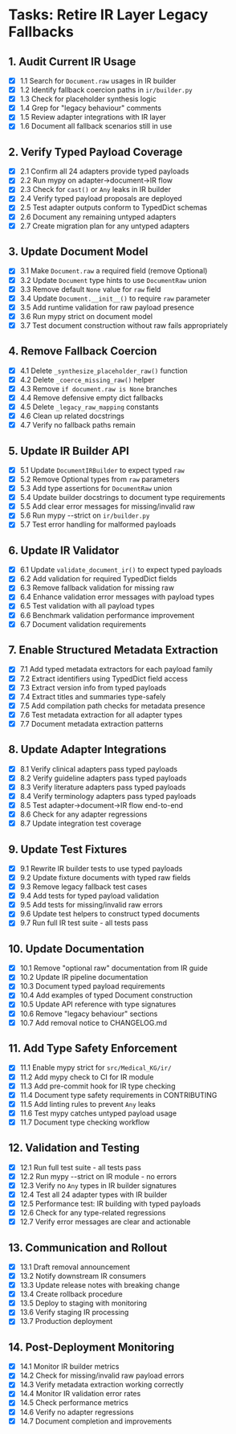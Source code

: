 # Tasks: Retire IR Layer Legacy Fallbacks

## 1. Audit Current IR Usage

- [x] 1.1 Search for `Document.raw` usages in IR builder
- [x] 1.2 Identify fallback coercion paths in `ir/builder.py`
- [x] 1.3 Check for placeholder synthesis logic
- [x] 1.4 Grep for "legacy behaviour" comments
- [x] 1.5 Review adapter integrations with IR layer
- [x] 1.6 Document all fallback scenarios still in use

## 2. Verify Typed Payload Coverage

- [x] 2.1 Confirm all 24 adapters provide typed payloads
- [x] 2.2 Run mypy on adapter→document→IR flow
- [x] 2.3 Check for `cast()` or `Any` leaks in IR builder
- [x] 2.4 Verify typed payload proposals are deployed
- [x] 2.5 Test adapter outputs conform to TypedDict schemas
- [x] 2.6 Document any remaining untyped adapters
- [x] 2.7 Create migration plan for any untyped adapters

## 3. Update Document Model

- [x] 3.1 Make `Document.raw` a required field (remove Optional)
- [x] 3.2 Update `Document` type hints to use `DocumentRaw` union
- [x] 3.3 Remove default `None` value for `raw` field
- [x] 3.4 Update `Document.__init__()` to require `raw` parameter
- [x] 3.5 Add runtime validation for raw payload presence
- [x] 3.6 Run mypy strict on document model
- [x] 3.7 Test document construction without raw fails appropriately

## 4. Remove Fallback Coercion

- [x] 4.1 Delete `_synthesize_placeholder_raw()` function
- [x] 4.2 Delete `_coerce_missing_raw()` helper
- [x] 4.3 Remove `if document.raw is None` branches
- [x] 4.4 Remove defensive empty dict fallbacks
- [x] 4.5 Delete `_legacy_raw_mapping` constants
- [x] 4.6 Clean up related docstrings
- [x] 4.7 Verify no fallback paths remain

## 5. Update IR Builder API

- [x] 5.1 Update `DocumentIRBuilder` to expect typed `raw`
- [x] 5.2 Remove Optional types from `raw` parameters
- [x] 5.3 Add type assertions for `DocumentRaw` union
- [x] 5.4 Update builder docstrings to document type requirements
- [x] 5.5 Add clear error messages for missing/invalid raw
- [x] 5.6 Run mypy --strict on `ir/builder.py`
- [x] 5.7 Test error handling for malformed payloads

## 6. Update IR Validator

- [x] 6.1 Update `validate_document_ir()` to expect typed payloads
- [x] 6.2 Add validation for required TypedDict fields
- [x] 6.3 Remove fallback validation for missing raw
- [x] 6.4 Enhance validation error messages with payload types
- [x] 6.5 Test validation with all payload types
- [x] 6.6 Benchmark validation performance improvement
- [x] 6.7 Document validation requirements

## 7. Enable Structured Metadata Extraction

- [x] 7.1 Add typed metadata extractors for each payload family
- [x] 7.2 Extract identifiers using TypedDict field access
- [x] 7.3 Extract version info from typed payloads
- [x] 7.4 Extract titles and summaries type-safely
- [x] 7.5 Add compilation path checks for metadata presence
- [x] 7.6 Test metadata extraction for all adapter types
- [x] 7.7 Document metadata extraction patterns

## 8. Update Adapter Integrations

- [x] 8.1 Verify clinical adapters pass typed payloads
- [x] 8.2 Verify guideline adapters pass typed payloads
- [x] 8.3 Verify literature adapters pass typed payloads
- [x] 8.4 Verify terminology adapters pass typed payloads
- [x] 8.5 Test adapter→document→IR flow end-to-end
- [x] 8.6 Check for any adapter regressions
- [x] 8.7 Update integration test coverage

## 9. Update Test Fixtures

- [x] 9.1 Rewrite IR builder tests to use typed payloads
- [x] 9.2 Update fixture documents with typed raw fields
- [x] 9.3 Remove legacy fallback test cases
- [x] 9.4 Add tests for typed payload validation
- [x] 9.5 Add tests for missing/invalid raw errors
- [x] 9.6 Update test helpers to construct typed documents
- [x] 9.7 Run full IR test suite - all tests pass

## 10. Update Documentation

- [x] 10.1 Remove "optional raw" documentation from IR guide
- [x] 10.2 Update IR pipeline documentation
- [x] 10.3 Document typed payload requirements
- [x] 10.4 Add examples of typed Document construction
- [x] 10.5 Update API reference with type signatures
- [x] 10.6 Remove "legacy behaviour" sections
- [x] 10.7 Add removal notice to CHANGELOG.md

## 11. Add Type Safety Enforcement

- [x] 11.1 Enable mypy strict for `src/Medical_KG/ir/`
- [x] 11.2 Add mypy check to CI for IR module
- [x] 11.3 Add pre-commit hook for IR type checking
- [x] 11.4 Document type safety requirements in CONTRIBUTING
- [x] 11.5 Add linting rules to prevent `Any` leaks
- [x] 11.6 Test mypy catches untyped payload usage
- [x] 11.7 Document type checking workflow

## 12. Validation and Testing

- [x] 12.1 Run full test suite - all tests pass
- [x] 12.2 Run mypy --strict on IR module - no errors
- [x] 12.3 Verify no `Any` types in IR builder signatures
- [x] 12.4 Test all 24 adapter types with IR builder
- [x] 12.5 Performance test: IR building with typed payloads
- [x] 12.6 Check for any type-related regressions
- [x] 12.7 Verify error messages are clear and actionable

## 13. Communication and Rollout

- [x] 13.1 Draft removal announcement
- [x] 13.2 Notify downstream IR consumers
- [x] 13.3 Update release notes with breaking change
- [x] 13.4 Create rollback procedure
- [x] 13.5 Deploy to staging with monitoring
- [x] 13.6 Verify staging IR processing
- [x] 13.7 Production deployment

## 14. Post-Deployment Monitoring

- [x] 14.1 Monitor IR builder metrics
- [x] 14.2 Check for missing/invalid raw payload errors
- [x] 14.3 Verify metadata extraction working correctly
- [x] 14.4 Monitor IR validation error rates
- [x] 14.5 Check performance metrics
- [x] 14.6 Verify no adapter regressions
- [x] 14.7 Document completion and improvements
